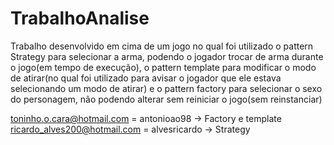 # TrabalhoAnalise
 Trabalho desenvolvido em cima de um jogo no qual foi utilizado o pattern Strategy para selecionar a arma, podendo o jogador trocar de arma durante o jogo(em tempo de execução), o pattern template para modificar o modo de atirar(no qual foi utilizado para avisar o jogador que ele estava selecionando um modo de atirar) e o pattern factory para selecionar o sexo do personagem, não podendo alterar sem reiniciar o jogo(sem reinstanciar)</br>
 
 toninho.o.cara@hotmail.com = antonioao98 -> Factory e template</br>
 ricardo_alves200@hotmail.com = alvesricardo -> Strategy
